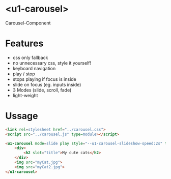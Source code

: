 # &lt;u1-carousel&gt;
Carousel-Component

# Features

- css only fallback
- no unnecessary css, style it yourself!
- keyboard navigation
- play / stop
- stops playing if focus is inside
- slide on focus (eg. inputs inside)
- 3 Modes (slide, scroll, fade)
- light-weight

# Ussage

```html
<link rel=stylesheet href="../carousel.css">
<script src="../carousel.js" type=module></script>

<u1-carousel mode=slide play style="--u1-carousel-slideshow-speed:2s" tabindex="0">
    <div>
        <h2 slot="title">My cute cats</h2>
    </div>
    <img src="myCat.jpg">
    <img src="myCat2.jpg">
</u1-carousel>
```
